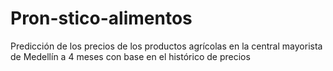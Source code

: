 # Pron-stico-alimentos
Predicción de los precios de los productos agrícolas en la central mayorista de Medellín a 4 meses con base en el histórico de precios
